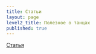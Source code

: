 ```yaml
---
title: Статьи
layout: page
level2_title: Полезное о танцах
published: true
---
```


[Статья](/useful/articles/2017-08-22-article-1.md)